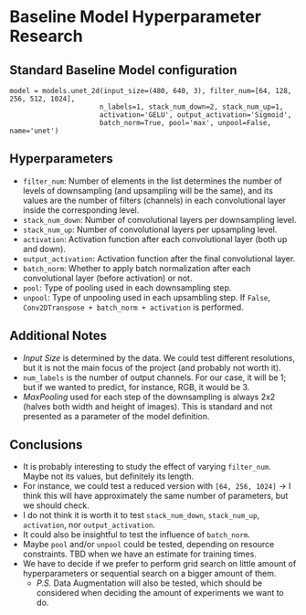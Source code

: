 # Baseline Model Hyperparameter Research

## Standard Baseline Model configuration

```
model = models.unet_2d(input_size=(480, 640, 3), filter_num=[64, 128, 256, 512, 1024],
                      n_labels=1, stack_num_down=2, stack_num_up=1,
                      activation='GELU', output_activation='Sigmoid',
                      batch_norm=True, pool='max', unpool=False, name='unet')
```

## Hyperparameters
- `filter_num`: Number of elements in the list determines the number of levels of downsampling (and upsampling will be the same), and its values are the number of filters (channels) in each convolutional layer inside the corresponding level.
- `stack_num_down`: Number of convolutional layers per downsampling level.
- `stack_num_up`: Number of convolutional layers per upsampling level.
- `activation`: Activation function after each convolutional layer (both up and down).
- `output_activation`: Activation function after the final convolutional layer.
- `batch_norm`: Whether to apply batch normalization after each convolutional layer (before activation) or not.
- `pool`: Type of pooling used in each downsampling step.
- `unpool`: Type of unpooling used in each upsambling step. If `False`, `Conv2DTranspose + batch_norm + activation` is performed.


## Additional Notes
- *Input Size* is determined by the data. We could test different resolutions, but it is not the main focus of the project (and probably not worth it).
- `num_labels` is the number of output channels. For our case, it will be 1; but if we wanted to predict, for instance, RGB, it would be 3.
- *MaxPooling* used for each step of the downsampling is always 2x2 (halves both width and height of images). This is standard and not presented as a parameter of the model definition.

## Conclusions
- It is probably interesting to study the effect of varying `filter_num`. Maybe not its values, but definitely its length.
- For instance, we could test a reduced version with `[64, 256, 1024]` &rarr; I think this will have approximately the same number of parameters, but we should check.
- I do not think it is worth it to test `stack_num_down`, `stack_num_up`, `activation`, nor `output_activation`.
- It could also be insightful to test the influence of `batch_norm`.
- Maybe `pool` and/or `unpool` could be tested, depending on resource constraints. TBD when we have an estimate for training times.
- We have to decide if we prefer to perform grid search on little amount of hyperparameters or sequential search on a bigger amount of them.
  - *P.S.* Data Augmentation will also be tested, which should be considered when deciding the amount of experiments we want to do.
